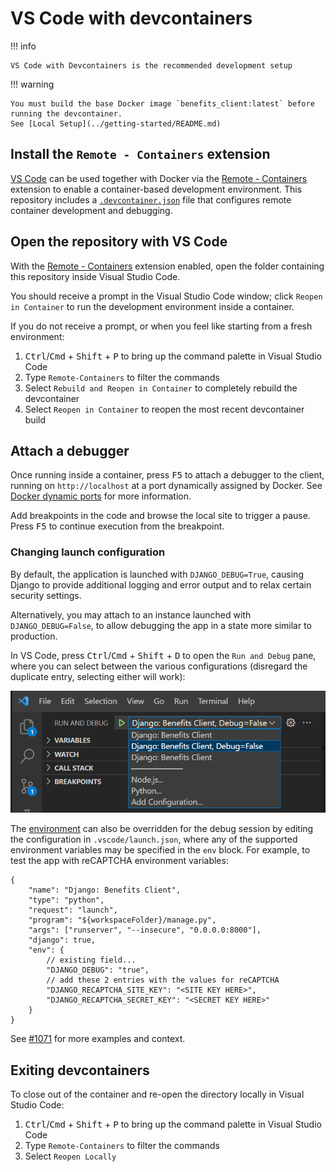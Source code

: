 # VS Code with devcontainers

!!! info

    VS Code with Devcontainers is the recommended development setup

!!! warning

    You must build the base Docker image `benefits_client:latest` before running the devcontainer.
    See [Local Setup](../getting-started/README.md)

## Install the `Remote - Containers` extension

[VS Code][vscode] can be used together with Docker via the [Remote - Containers][vscode-containers] extension to enable a
container-based development environment. This repository includes a [`.devcontainer.json`][config-file] file that configures
remote container development and debugging.

## Open the repository with VS Code

With the [Remote - Containers][vscode-containers] extension enabled, open the folder containing this repository inside Visual
Studio Code.

You should receive a prompt in the Visual Studio Code window; click `Reopen in Container` to run the development environment
inside a container.

If you do not receive a prompt, or when you feel like starting from a fresh environment:

1. <kbd>Ctrl</kbd>/<kbd>Cmd</kbd> + <kbd>Shift</kbd> + <kbd>P</kbd> to bring up the command palette in Visual Studio Code
1. Type `Remote-Containers` to filter the commands
1. Select `Rebuild and Reopen in Container` to completely rebuild the devcontainer
1. Select `Reopen in Container` to reopen the most recent devcontainer build

## Attach a debugger

Once running inside a container, press <kbd>F5</kbd> to attach a debugger to the client, running on `http://localhost` at a port
dynamically assigned by Docker. See [Docker dynamic ports](./docker-dynamic-ports.md) for more information.

Add breakpoints in the code and browse the local site to trigger a pause. Press <kbd>F5</kbd> to continue execution from the breakpoint.

### Changing launch configuration

By default, the application is launched with `DJANGO_DEBUG=True`, causing Django to provide additional logging and error output and to relax certain security settings.

Alternatively, you may attach to an instance launched with `DJANGO_DEBUG=False`, to allow debugging the app in a state more similar to production.

In VS Code, press <kbd>Ctrl</kbd>/<kbd>Cmd</kbd> + <kbd>Shift</kbd> + <kbd>D</kbd> to open the `Run and Debug` pane, where you can select between the various configurations (disregard the duplicate entry, selecting either will work):

![Screenshot of the VSCode Run and Debug pane, showing selection of the launch configuration](img/vscode-debugger-launch-config.png)

The [environment](../configuration/environment-variables.md) can also be overridden for the debug session by editing the configuration in `.vscode/launch.json`, where any of the supported environment variables may be specified in the `env` block. For example, to test the app with reCAPTCHA environment variables:

```jsonc
{
    "name": "Django: Benefits Client",
    "type": "python",
    "request": "launch",
    "program": "${workspaceFolder}/manage.py",
    "args": ["runserver", "--insecure", "0.0.0.0:8000"],
    "django": true,
    "env": {
        // existing field...
        "DJANGO_DEBUG": "true",
        // add these 2 entries with the values for reCAPTCHA
        "DJANGO_RECAPTCHA_SITE_KEY": "<SITE KEY HERE>",
        "DJANGO_RECAPTCHA_SECRET_KEY": "<SECRET KEY HERE>"
    }
}
```

See [#1071](https://github.com/cal-itp/benefits/pull/1071) for more examples and context.

## Exiting devcontainers

To close out of the container and re-open the directory locally in Visual Studio Code:

1. <kbd>Ctrl</kbd>/<kbd>Cmd</kbd> + <kbd>Shift</kbd> + <kbd>P</kbd> to bring up the command palette in Visual Studio Code
1. Type `Remote-Containers` to filter the commands
1. Select `Reopen Locally`

[config-file]: https://github.com/cal-itp/benefits/blob/dev/.devcontainer/devcontainer.json
[vscode]: https://code.visualstudio.com/
[vscode-containers]: https://code.visualstudio.com/docs/remote/containers
